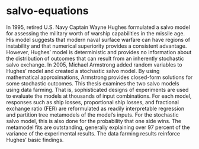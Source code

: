 # salvo-equations
In 1995, retired U.S. Navy Captain Wayne Hughes formulated a salvo model for
assessing the military worth of warship capabilities in the missile age. His model suggests
that modern naval surface warfare can have regions of instability and that numerical
superiority provides a consistent advantage. However, Hughes’ model is deterministic
and provides no information about the distribution of outcomes that can result from an
inherently stochastic salvo exchange. In 2005, Michael Armstrong added random
variables to Hughes’ model and created a stochastic salvo model. By using mathematical
approximations, Armstrong provides closed-form solutions for some stochastic outcomes.
This thesis examines the two salvo models using data farming. That is, sophisticated
designs of experiments are used to evaluate the models at thousands of input
combinations. For each model, responses such as ship losses, proportional ship losses,
and fractional exchange ratio (FER) are reformulated as readily interpretable regression
and partition tree metamodels of the model’s inputs. For the stochastic salvo model, this
is also done for the probability that one side wins. The metamodel fits are outstanding,
generally explaining over 97 percent of the variance of the experimental results. The data
farming results reinforce Hughes’ basic findings.
